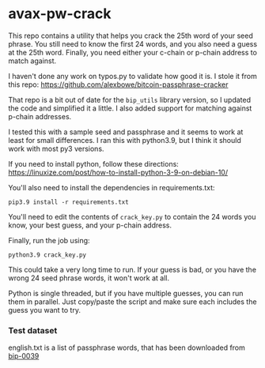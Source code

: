 # avax-pw-crack

This repo contains a utility that helps you crack the 25th word of your seed phrase.
You still need to know the first 24 words, and you also need a guess at the 25th word.
Finally, you need either your c-chain or p-chain address to match against.

I haven't done any work on typos.py to validate how good it is. I stole it from this
repo: https://github.com/alexbowe/bitcoin-passphrase-cracker

That repo is a bit out of date for the `bip_utils` library version, so I updated the
code and simplified it a little. I also added support for matching against p-chain
addresses.

I tested this with a sample seed and passphrase and it seems to work at least for small
differences. I ran this with python3.9, but I think it should work with most py3 versions.

If you need to install python, follow these
directions: https://linuxize.com/post/how-to-install-python-3-9-on-debian-10/

You'll also need to install the dependencies in requirements.txt:

```commandline
pip3.9 install -r requirements.txt 
```

You'll need to edit the contents of `crack_key.py` to contain the 24 words you know,
your best guess, and your p-chain address.

Finally, run the job using:

```commandline
python3.9 crack_key.py
```

This could take a very long time to run. If your guess is bad, or you have the wrong
24 seed phrase words, it won't work at all.

Python is single threaded, but if you have multiple guesses, you can run them in parallel.
Just copy/paste the script and make sure each includes the guess you want to try.

### Test dataset
english.txt is a list of passphrase words, that has been downloaded from [bip-0039](https://raw.githubusercontent.com/bitcoin/bips/master/bip-0039/english.txt)  
